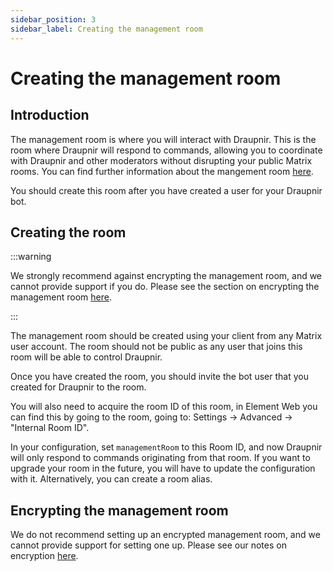```yaml
---
sidebar_position: 3
sidebar_label: Creating the management room
---
```


<!--
SPDX-FileCopyrightText: 2024 Gnuxie <Gnuxie@protonmail.com>

SPDX-License-Identifier: CC-BY-SA-4.0
-->

# Creating the management room

## Introduction

The management room is where you will interact with Draupnir. This is
the room where Draupnir will respond to commands, allowing you to
coordinate with Draupnir and other moderators without disrupting your
public Matrix rooms. You can find further information about the
mangement room [here](../concepts/management-room).

You should create this room after you have created a user for your
Draupnir bot.

## Creating the room

:::warning

We strongly recommend against encrypting the management room, and we
cannot provide support if you do. Please see the section on encrypting
the management room [here](#encrypting-the-management-room).

:::

The management room should be created using your client from any
Matrix user account. The room should not be public as any user that
joins this room will be able to control Draupnir.

Once you have created the room, you should invite the bot user that
you created for Draupnir to the room.

You will also need to acquire the room ID of this room, in Element Web
you can find this by going to the room, going to: Settings -> Advanced
-> "Internal Room ID".

In your configuration, set `managementRoom` to this Room ID, and now
Draupnir will only respond to commands originating from that room. If
you want to upgrade your room in the future, you will have to update
the configuration with it. Alternatively, you can create a room alias.


## Encrypting the management room

We do not recommend setting up an encrypted management room, and we
cannot provide support for setting one up. Please see our notes on
encryption [here](./encryption).
